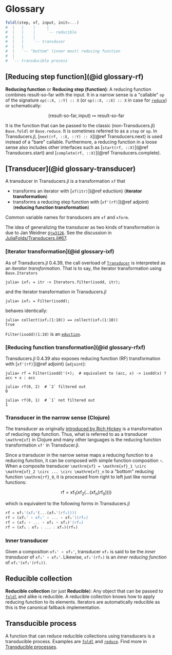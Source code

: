 # Glossary

```julia
foldl(step, xf, input, init=...)
#  |   |    |     |
#  |   |    |     `-- reducible
#  |   |    |
#  |   |    `-- transducer
#  |   |
#  |   `-- "bottom" (inner most) reducing function
#  |
#  `-- transducible process
```

## [Reducing step function](@id glossary-rf)

**Reducing function** or **Reducing step (function)**: A reducing
function combines result-so-far with the input.  It in a narrow
sense is a "callable" `op` of the signature `op(::X, ::Y) :: X` (or
`op(::X, ::X) :: X` in case for [`reduce`](@ref)) or
schematically:

```math
(\text{result-so-far}, \text{input}) \mapsto \text{result-so-far}
```

It is the function that can be passed to the classic
(non-Transducers.jl) `Base.foldl` or `Base.reduce`.  It is sometimes
referred to as a `step` or `op`.  In Transducers.jl,
[`next(rf, ::X, ::Y) :: X`](@ref Transducers.next) is used instead
of a "bare" callable.  Furthermore, a reducing function in a loose
sense also includes other interfaces such as [`start(rf, ::X)`](@ref
Transducers.start) and [`complete(rf, ::X)`](@ref
Transducers.complete).

## [Transducer](@id glossary-transducer)

A transducer in Transducers.jl is a transformation `xf` that

* transforms an iterator with [`xf(itr)`](@ref eduction)
  (**iterator transformation**)
* transforms a reducing step function with [`xf'(rf)`](@ref adjoint)
  (**reducing function transformation**)

Common variable names for transducers are `xf` and `xform`.

The idea of generalizing the transducer as two kinds of transformation
is due to Jan Weidner [`@jw3126`](https://github.com/jw3126).  See the
discussion in
[JuliaFolds/Transducers.jl#67](https://github.com/JuliaFolds/Transducers.jl/issues/67).

### [Iterator transformation](@id glossary-ixf)

As of Transducers.jl 0.4.39, the call overload of [`Transducer`](@ref)
is interpreted as an _iterator transformation_.  That is to say, the
iterator transformation using `Base.Iterators`

```jldoctest ixf; setup = :(using Transducers)
julia> ixf₁ = itr -> Iterators.filter(isodd, itr);
```

and the iterator transformation in Transducers.jl

```jldoctest ixf
julia> ixf₂ = Filter(isodd);
```

behaves identically:

```jldoctest ixf
julia> collect(ixf₁(1:10)) == collect(ixf₂(1:10))
true
```

`Filter(isodd)(1:10)` is an [`eduction`](@ref).

### [Reducing function transformation](@id glossary-rfxf)

Transducers.jl 0.4.39 also exposes reducing function (RF)
transformation with [`xf'(rf)`](@ref adjoint) (`adjoint`):

```jldoctest ixf
julia> rf = Filter(isodd)'(+);  # equivalent to (acc, x) -> isodd(x) ? acc + x : acc

julia> rf(0, 2)  # `2` filtered out
0

julia> rf(0, 1)  # `1` not filtered out
1
```

### Transducer in the narrow sense (Clojure)

The transducer as originally
[introduced by Rich Hickey](https://clojure.org/reference/transducers)
is a transformation of reducing step function.  Thus, what is referred
to as a transducer ``\mathrm{xf}`` in Clojure and many other languages
is the reducing function transformation `xf'` in Transducer.jl.

Since a transducer in the narrow sense maps a reducing function to a
reducing function, it can be composed with simple function composition
``∘``.  When a composite transducer ``\mathrm{xf} = \mathrm{xf}_1
\circ \mathrm{xf}_2 \circ ... \circ \mathrm{xf}_n`` to a "bottom"
reducing function ``\mathrm{rf}_0``, it is processed from right to
left just like normal functions:

```math
\mathrm{rf} =
\mathrm{xf}_1(\mathrm{xf}_2(...(\mathrm{xf}_{n}(\mathrm{rf}_0))))
```

which is equivalent to the following forms in Transducers.jl

```julia
rf = xf₁'(xf₂'(...(xfₙ'(rf₀))))
rf = (xf₁' ∘ xf₂' ∘ ... ∘ xfₙ')(rf₀)
rf = (xfₙ ∘ ... ∘ xf₂ ∘ xf₁)'(rf₀)
rf = (xf₁ ⨟ xf₂ ⨟ ... ⨟ xfₙ)(rf₀)
```

### Inner transducer

Given a composition `xf₁' ∘ xf₂'`, transducer `xf₂` is said to be the
_inner transducer_ of `xf₁' ∘ xf₂'`.  Likewise,
`xf₂'(rf₀)` is an _inner reducing function_ of `xf₁'(xf₂'(rf₀))`.

## Reducible collection

**Reducible collection** (or just **Reducible**): Any object that
can be passed to [`foldl`](@ref) and alike is reducible.  A
reducible collection knows how to apply reducing function to its
elements.  Iterators are automatically reducible as this is the
canonical fallback implementation.

## Transducible process

A function that can reduce reducible collections using transducers is
a transducible process.  Examples are [`foldl`](@ref) and
[`reduce`](@ref).  Find more in [Transducible processes](@ref).
